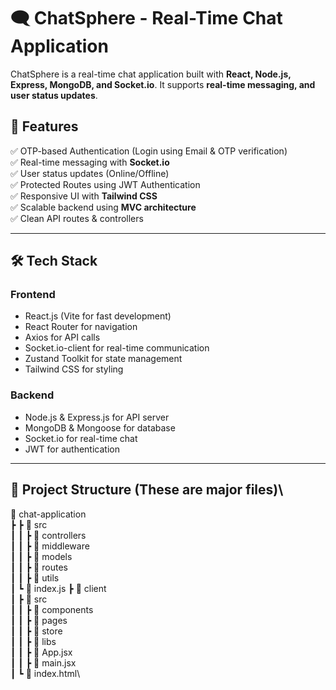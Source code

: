 # 🗨️ ChatSphere - Real-Time Chat Application

ChatSphere is a real-time chat application built with **React, Node.js, Express, MongoDB, and Socket.io**. It supports **real-time messaging, and user status updates**.

## 🚀 Features

✅ OTP-based Authentication (Login using Email & OTP verification)\
✅ Real-time messaging with **Socket.io**\
✅ User status updates (Online/Offline)\
✅ Protected Routes using JWT Authentication\
✅ Responsive UI with **Tailwind CSS**\
✅ Scalable backend using **MVC architecture**\
✅ Clean API routes & controllers

---

## 🛠️ Tech Stack

### **Frontend**

- React.js (Vite for fast development)
- React Router for navigation
- Axios for API calls
- Socket.io-client for real-time communication
- Zustand Toolkit for state management
- Tailwind CSS for styling

### **Backend**

- Node.js & Express.js for API server
- MongoDB & Mongoose for database
- Socket.io for real-time chat
- JWT for authentication

---

## 📂 Project Structure (These are major files)\

📂 chat-application \
┣ ┣ 📂 src \
┃ ┃ ┣ 📂 controllers \
┃ ┃ ┣ 📂 middleware \
┃ ┃ ┣ 📂 models \
┃ ┃ ┣ 📂 routes\
┃ ┃ ┣ 📂 utils\
┃ ┗ 📜 index.js
┣ 📂 client\
┃ ┣ 📂 src \
┃ ┃ ┣ 📂 components \
┃ ┃ ┣ 📂 pages \
┃ ┃ ┣ 📂 store \
┃ ┃ ┣ 📂 libs\
┃ ┃ ┣ 📜 App.jsx \
┃ ┃ ┣ 📜 main.jsx \
┃ ┗ 📜 index.html\
